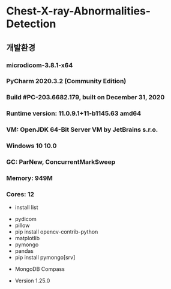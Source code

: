# Chest-X-ray-Abnormalities-Detection

## 개발환경

### microdicom-3.8.1-x64

### PyCharm 2020.3.2 (Community Edition)
### Build #PC-203.6682.179, built on December 31, 2020
### Runtime version: 11.0.9.1+11-b1145.63 amd64
### VM: OpenJDK 64-Bit Server VM by JetBrains s.r.o.
### Windows 10 10.0
### GC: ParNew, ConcurrentMarkSweep
### Memory: 949M
### Cores: 12

- install list
+ pydicom
+ pillow
+ pip install opencv-contrib-python
+ matplotlib
+ pymongo
+ pandas
+ pip install pymongo[srv]

- MongoDB Compass
+ Version 1.25.0
